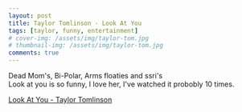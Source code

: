 ```yaml
---
layout: post
title: Taylor Tomlinson - Look At You
tags: [taylor, funny, entertainment]
# cover-img: /assets/img/taylor-tom.jpg
# thumbnail-img: /assets/img/taylor-tom.jpg
comments: true
---
```

Dead Mom's, Bi-Polar, Arms floaties and ssri's   
Look at you is so funny, I love her, I've watched it probobly 10 times. 

<a href="https://youtu.be/6UaUdWmTNGY/" target="_blank">Look At You - Taylor Tomlinson</a>
